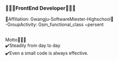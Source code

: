 ### 🧑🏻‍💻FrontEnd Developer🧑🏻‍💻

<!--
**Johnjihwan/Johnjihwan** is a ✨ _special_ ✨ repository because its `README.md` (this file) appears on your GitHub profile. -->

🏫Affiliation: Gwangju-SoftwareMiester-Highschool🏫 <br>
-GroupActivity: Gsm_functional_class ~persent <br><br>

Motto🕵🏻‍♂️<br>
✔️Steadily from day to day<br>
✔️Even a small code is always effective.<br>
